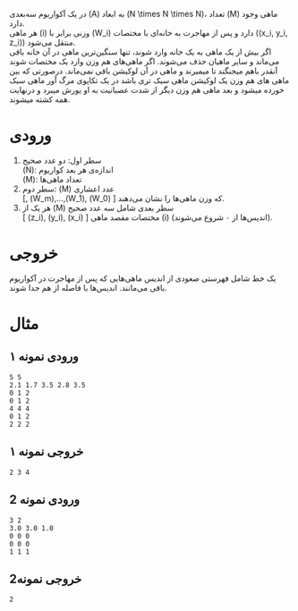 در یک آکواریوم سه‌بعدی \(A\) به ابعاد \(N \times N \times N\)، تعداد \(M\) ماهی وجود دارد.  
هر ماهی \(i\) وزنی برابر با \(W_i\) دارد و پس از مهاجرت به خانه‌ای با مختصات \((x_i, y_i, z_i)\) منتقل می‌شود.  
اگر بیش از یک ماهی به یک خانه وارد شوند، تنها سنگین‌ترین ماهی در آن خانه باقی می‌ماند و سایر ماهیان حذف می‌شوند. اگر  ماهی‌های هم وزن وارد یک مختصات شوند آنقدر باهم میجنگند تا  میمیرند و ماهی در آن لوکیشن باقی نمی‌ماند. درصورتی که بین ماهی های هم وزن یک لوکیشن ماهی سبک تری باشد در یک تکاپوی مرگ آور ماهی سبک خورده میشود و بعد ماهی هم وزن دیگر از شدت عصبانیت به او یورش میبرد و درنهایت همه کشته میشوند.




# ورودی
1. سطر اول: دو عدد صحیح  
    \(N\): اندازه‌ی هر بعد کواریوم  
    \(M\): تعداد ماهی‌ها  
2. سطر دوم: \(M\) عدد اعشاری  
   \[,
     \(W_m\),...,\(W_1\), \(W_0\)
   \]
   که وزن ماهی‌ها را نشان می‌دهند.  
3. هر یک از \(M\) سطر بعدی شامل سه عدد صحیح  
   \[
    \(z_i\), \(y_i\), \(x_i\)
   \]
   مختصات مقصد ماهی \(i\) (اندیس‌ها از ۰ شروع می‌شوند).
# خروجی
یک خط شامل فهرستی صعودی از اندیس ماهی‌هایی که پس از مهاجرت در آکواریوم باقی می‌مانند. اندیس‌ها با فاصله از هم جدا شوند.


# مثال

## ورودی نمونه ۱
```
5 5
2.1 1.7 3.5 2.8 3.5
0 1 2
0 1 2
4 4 4
0 1 2
2 2 2
```


## خروجی نمونه ۱
```
2 3 4

```



## ورودی نمونه 2
```
3 2
3.0 3.0 1.0
0 0 0
0 0 0
1 1 1
```


## خروجی نمونه2
```
2

```
